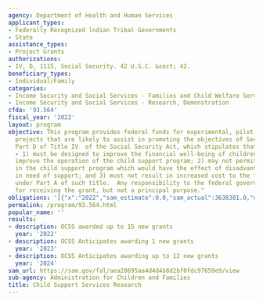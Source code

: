 ```yaml
---
agency: Department of Health and Human Services
applicant_types:
- Federally Recognized lndian Tribal Governments
- State
assistance_types:
- Project Grants
authorizations:
- IV, D, 1115, Social Security. 42 U.S.C. &sect; 42.
beneficiary_types:
- Individual/Family
categories:
- Income Security and Social Services - Families and Child Welfare Services
- Income Security and Social Services - Research, Demonstration
cfda: '93.564'
fiscal_year: '2022'
layout: program
objective: This program provides federal funds for experimental, pilot, or demonstration
  projects that are likely to assist in promoting the objectives of Section 1115,
  Part D of Title IV  of the Social Security Act, which stipulates that "the project
  - 1) must be designed to improve the financial well-being of children or otherwise
  improve the operation of the child support program; 2) may not permit modifications
  in the child support program which would have the effect of disadvantaging children
  in need of support; and 3) must not result in increased cost to the federal government
  under Part A of such title.  Any responsibility to the federal government is a condition
  for receiving the grant, but not a principal purpose."
obligations: '[{"x":"2022","sam_estimate":0.0,"sam_actual":3638381.0,"usa_spending_actual":11059178.42},{"x":"2023","sam_estimate":4000000.0,"sam_actual":0.0,"usa_spending_actual":5249380.16},{"x":"2024","sam_estimate":4000000.0,"sam_actual":0.0,"usa_spending_actual":0.0}]'
permalink: /program/93.564.html
popular_name: ''
results:
- description: OCSS awarded up to 15 new grants
  year: '2022'
- description: OCSS Anticipates awarding 1 new grants
  year: '2023'
- description: OCSS Anticipates awarding up to 12 new grants
  year: '2024'
sam_url: https://sam.gov/fal/aea20695aa4d4d4b8d2bf0fdc97659e9/view
sub-agency: Administration for Children and Families
title: Child Support Services Research
---
```

